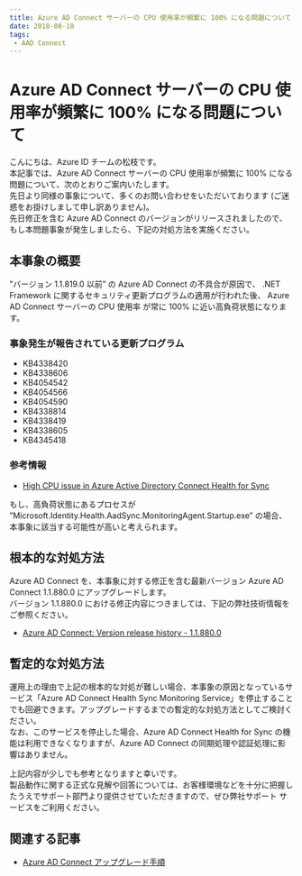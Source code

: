 ```yaml
---
title: Azure AD Connect サーバーの CPU 使用率が頻繁に 100% になる問題について
date: 2018-08-10
tags: 
 - AAD Connect
---
```

# Azure AD Connect サーバーの CPU 使用率が頻繁に 100% になる問題について

こんにちは、Azure ID チームの松枝です。  
本記事では、Azure AD Connect サーバーの CPU 使用率が頻繁に 100% になる問題について、次のとおりご案内いたします。  
先日より同様の事象について、多くのお問い合わせをいただいております (ご迷惑をお掛けしまして申し訳ありません)。  
先日修正を含む Azure AD Connect のバージョンがリリースされましたので、もし本問題事象が発生しましたら、下記の対処方法を実施ください。

## 本事象の概要

”バージョン 1.1.819.0 以前” の Azure AD Connect の不具合が原因で、 .NET Framework に関するセキュリティ更新プログラムの適用が行われた後、 Azure AD Connect サーバーの CPU 使用率 が常に 100% に近い高負荷状態になります。

### 事象発生が報告されている更新プログラム

- KB4338420
- KB4338606
- KB4054542
- KB4054566
- KB4054590
- KB4338814
- KB4338419
- KB4338605
- KB4345418

### 参考情報

- [High CPU issue in Azure Active Directory Connect Health for Sync](https://support.microsoft.com/en-us/help/4346822/high-cpu-usage-in-azure-active-directory-connect-health-for-sync)

もし、高負荷状態にあるプロセスが ”Microsoft.Identity.Health.AadSync.MonitoringAgent.Startup.exe” の場合、本事象に該当する可能性が高いと考えられます。

## 根本的な対処方法

Azure AD Connect を、本事象に対する修正を含む最新バージョン Azure AD Connect 1.1.880.0 にアップグレードします。  
バージョン 1.1.880.0 における修正内容につきましては、下記の弊社技術情報をご参照ください。

- [Azure AD Connect: Version release history - 1.1.880.0](https://docs.microsoft.com/ja-jp/azure/active-directory/hybrid/reference-connect-version-history#118800)

## 暫定的な対処方法

運用上の理由で上記の根本的な対処が難しい場合、本事象の原因となっているサービス「Azure AD Connect Health Sync Monitoring Service」を停止することでも回避できます。アップグレードするまでの暫定的な対処方法としてご検討ください。  
なお、このサービスを停止した場合、Azure AD Connect Health for Sync の機能は利用できなくなりますが、Azure AD Connect の同期処理や認証処理に影響はありません。

上記内容が少しでも参考となりますと幸いです。  
製品動作に関する正式な見解や回答については、お客様環境などを十分に把握したうえでサポート部門より提供させていただきますので、ぜひ弊社サポート サービスをご利用ください。

## 関連する記事

- [Azure AD Connect アップグレード手順](../azure-active-directory-connect/how-to-upgrade.md)
